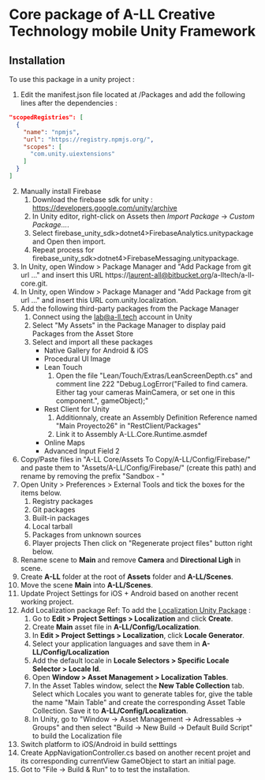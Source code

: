 # Core package of A-LL Creative Technology mobile Unity Framework

## Installation

To use this package in a unity project :

1. Edit the manifest.json file located at <your unity project>/Packages and add the following lines after the dependencies :
```json
"scopedRegistries": [
  {
    "name": "npmjs",
    "url": "https://registry.npmjs.org/",
    "scopes": [
      "com.unity.uiextensions"
    ]
  }
]
```
2. Manually install Firebase
    1. Download the firebase sdk for unity : https://developers.google.com/unity/archive
    2. In Unity editor, right-click on Assets then *Import Package* -> *Custom Package...*.
    3. Select firebase_unity_sdk>dotnet4>FirebaseAnalytics.unitypackage and Open then import.
    4. Repeat process for firebase_unity_sdk>dotnet4>FirebaseMessaging.unitypackage.
3. In Unity, open Window > Package Manager and "Add Package from git url ..." and insert this URL https://laurent-all@bitbucket.org/a-lltech/a-ll-core.git.
4. In Unity, open Window > Package Manager and "Add Package from git url ..." and insert this URL com.unity.localization.
5. Add the following third-party packages from the Package Manager
    1. Connect using the lab@a-ll.tech account in Unity
    2. Select "My Assets" in the Package Manager to display paid Packages from the Asset Store
    3. Select and import all these packages
        - Native Gallery for Android & iOS
        - Procedural UI Image
        - Lean Touch
            1. Open the file "Lean/Touch/Extras/LeanScreenDepth.cs" and comment line 222 "Debug.LogError("Failed to find camera. Either tag your cameras MainCamera, or set one in this component.", gameObject);"
        - Rest Client for Unity 
            1. Additionnaly, create an Assembly Definition Reference named "Main Proyecto26" in "RestClient/Packages"
            2. Link it to Assembly A-LL.Core.Runtime.asmdef
        - Online Maps
        - Advanced Input Field 2
6. Copy/Paste files in "A-LL Core/Assets To Copy/A-LL/Config/Firebase/" and paste them to "Assets/A-LL/Config/Firebase/" (create this path) and rename by removing the prefix "Sandbox - "
7. Open Unity > Preferences > External Tools and tick the boxes for the items below.
    1. Registry packages
    2. Git packages
    3. Built-in packages
    4. Local tarball
    5. Packages from unknown sources
    6. Player projects
    Then click on "Regenerate project files" button right below. 
8. Rename scene to **Main** and remove **Camera** and **Directional Ligh** in scene.
9. Create **A-LL** folder at the root of **Assets** folder and **A-LL/Scenes**. 
10. Move the scene **Main** into **A-LL/Scenes**.
11. Update Project Settings for iOS + Android based on another recent working project.
12. Add Localization package
    Ref: To add the [Localization Unity Package](https://docs.unity3d.com/Packages/com.unity.localization@0.9/manual/Installation.html) :
    1. Go to **Edit > Project Settings > Localization** and click **Create**.
    2. Create **Main** asset file in **A-LL/Config/Localization**.
    3. In **Edit > Project Settings > Localization**, click **Locale Generator**.
    4. Select your application languages and save them in **A-LL/Config/Localization**
    5. Add the default locale in **Locale Selectors > Specific Locale Selector > Locale Id**.
    6. Open **Window > Asset Management > Localization Tables**.
    7. In the Asset Tables window, select the **New Table Collection** tab. Select which Locales you want to generate tables for, give the table the name "Main Table" and create the corresponding Asset Table Collection. Save it to **A-LL/Config/Localization**.
    8. In Unity, go to "Window -> Asset Management -> Adressables -> Groups" and then select "Build -> New Build -> Default Build Script" to build the Localization file
13. Switch platform to iOS/Android in build setttings
14. Create AppNavigationController.cs based on another recent projet and its corresponding currentView GameObject to start an initial page.
15. Got to "File -> Build & Run" to to test the installation.
